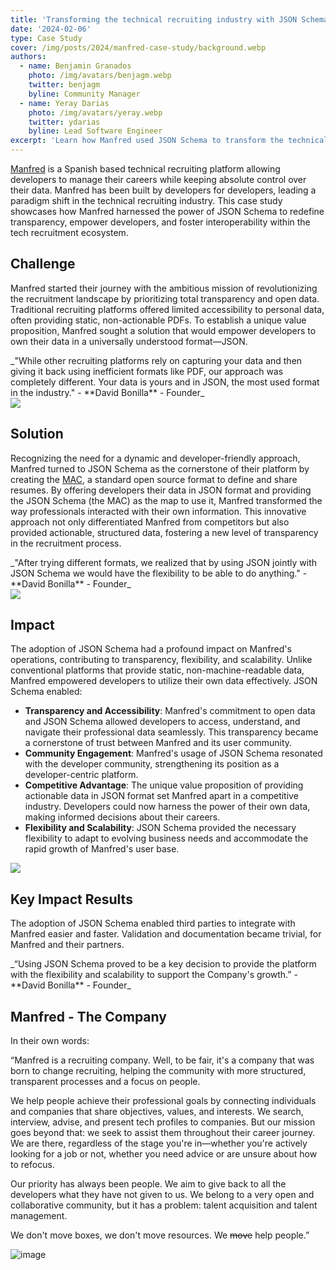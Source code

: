 ```yaml
---
title: 'Transforming the technical recruiting industry with JSON Schema'
date: '2024-02-06'
type: Case Study
cover: /img/posts/2024/manfred-case-study/background.webp
authors:
  - name: Benjamin Granados
    photo: /img/avatars/benjagm.webp
    twitter: benjagm
    byline: Community Manager
  - name: Yeray Darias
    photo: /img/avatars/yeray.webp
    twitter: ydarias
    byline: Lead Software Engineer
excerpt: 'Learn how Manfred used JSON Schema to transform the technical recruiting industry.'
---
```


[Manfred](https://www.getmanfred.com/) is a Spanish based technical recruiting platform allowing developers to manage their careers while keeping absolute control over their data. Manfred has been built by developers for developers, leading a paradigm shift in the technical recruiting industry. This case study showcases how Manfred harnessed the power of JSON Schema to redefine transparency, empower developers, and foster interoperability within the tech recruitment ecosystem.

## Challenge

Manfred started their journey with the ambitious mission of revolutionizing the recruitment landscape by prioritizing total transparency and open data. Traditional recruiting platforms offered limited accessibility to personal data, often providing static, non-actionable PDFs. To establish a unique value proposition, Manfred sought a solution that would empower developers to own their data in a universally understood format—JSON.

<Regularquote>
  _"While other recruiting platforms rely on capturing your data and then giving it back using inefficient formats like PDF, our approach was completely different. Your data is yours and in JSON, the most used format in the industry." - **David Bonilla** - Founder_
</Regularquote>

<div className='flex flex-wrap justify-center items-center gap-4 w-full'>
    <img className='w-full md:w-full lg:w-3/5 xl:w-3/5 2xl:w-3/5 px-20' src='/img/posts/2024/manfred-case-study/period.webp'/>
</div>

## Solution

Recognizing the need for a dynamic and developer-friendly approach, Manfred turned to JSON Schema as the cornerstone of their platform by creating the [MAC](https://github.com/getmanfred/mac), a standard open source format to define and share resumes. By offering developers their data in JSON format and providing the JSON Schema (the MAC) as the map to use it, Manfred transformed the way professionals interacted with their own information. This innovative approach not only differentiated Manfred from competitors but also provided actionable, structured data, fostering a new level of transparency in the recruitment process.

<Regularquote>
  _"After trying different formats, we realized that by using JSON jointly with JSON Schema we would have the flexibility to be able to do anything." - **David Bonilla** - Founder_
</Regularquote>

<div className='flex flex-wrap justify-center items-center gap-4 w-full'>
    <img className='w-full md:w-full lg:w-3/5 xl:w-3/5 2xl:w-3/5 px-20 pt-10' src='/img/posts/2024/manfred-case-study/MAC_Structure.webp'/>
</div>

## Impact

The adoption of JSON Schema had a profound impact on Manfred's operations, contributing to transparency, flexibility, and scalability. Unlike conventional platforms that provide static, non-machine-readable data, Manfred empowered developers to utilize their own data effectively. JSON Schema enabled:

- **Transparency and Accessibility**: Manfred's commitment to open data and JSON Schema allowed developers to access, understand, and navigate their professional data seamlessly. This transparency became a cornerstone of trust between Manfred and its user community.
- **Community Engagement**: Manfred's usage of JSON Schema resonated with the developer community, strengthening its position as a developer-centric platform.
- **Competitive Advantage**: The unique value proposition of providing actionable data in JSON format set Manfred apart in a competitive industry. Developers could now harness the power of their own data, making informed decisions about their careers.
- **Flexibility and Scalability**: JSON Schema provided the necessary flexibility to adapt to evolving business needs and accommodate the rapid growth of Manfred's user base.

<div className='flex flex-wrap justify-center items-center gap-4 w-full'>
    <img className='w-full md:w-full lg:w-3/5 xl:w-3/5 2xl:w-3/5 px-20' src='/img/posts/2024/manfred-case-study/MAC_Export.webp'/>
</div>

## Key Impact Results

The adoption of JSON Schema enabled third parties to integrate with Manfred easier and faster. Validation and documentation became trivial, for Manfred and their partners.

<Regularquote>
  _“Using JSON Schema proved to be a key decision to provide the platform with the flexibility and scalability to support the Company's growth.” - **David Bonilla** - Founder_
</Regularquote>

## Manfred - The Company

In their own words:

<p>“Manfred is a recruiting company. Well, to be fair, it's a company that was born to change recruiting, helping the community with more structured, transparent processes and a focus on people.</p>

<p>We help people achieve their professional goals by connecting individuals and companies that share objectives, values, and interests. We search, interview, advise, and present tech profiles to companies. But our mission goes beyond that: we seek to assist them throughout their career journey. We are there, regardless of the stage you're in—whether you're actively looking for a job or not, whether you need advice or are unsure about how to refocus.</p>

<p>Our priority has always been people. We aim to give back to all the developers what they have not given to us. We belong to a very open and collaborative community, but it has a problem: talent acquisition and talent management.</p>

<p>We don't move boxes, we don't move resources. We <del>move</del> help people.”</p>

<div className='flex flex-wrap justify-center items-center gap-4 w-full'>
    <img className='w-full md:w-full lg:w-3/5 xl:w-3/5 2xl:w-3/5 px-20 pt-10 pb-20' src='/img/posts/2024/manfred-case-study/manfred_team.webp' alt='image'/>
</div>
